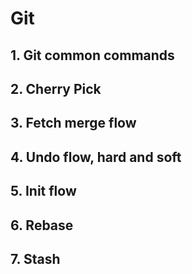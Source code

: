 # Git

## 1. Git common commands
## 2. Cherry Pick
## 3. Fetch merge flow
## 4. Undo flow, hard and soft
## 5. Init flow
## 6. Rebase
## 7. Stash



